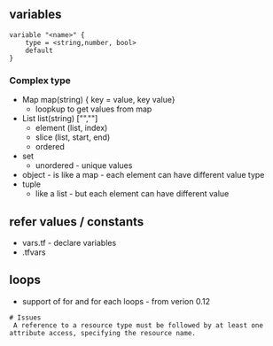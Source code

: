 ## variables
```
variable "<name>" {
    type = <string,number, bool>
    default
}
```

### Complex type
- Map  map(string)  { key = value, key value}
    - loopkup to get values from map
- List list(string)  ["",""]
    - element (list, index)
    - slice (list, start, end)
    - ordered 
- set
    - unordered - unique values 
- object - is like a map - each element can have   different value type
- tuple
    - like a list - but each element can have different value


## refer values / constants
- vars.tf - declare variables
- .tfvars


## loops
- support of for and for each loops  - from verion 0.12



```
# Issues 
 A reference to a resource type must be followed by at least one attribute access, specifying the resource name.
 
 ```